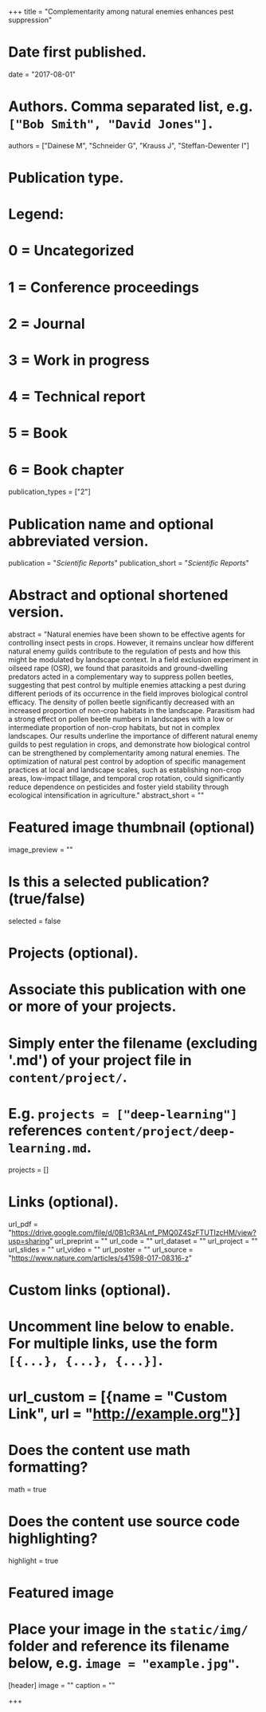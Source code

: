 +++
title = "Complementarity among natural enemies enhances pest suppression"

# Date first published.
date = "2017-08-01"

# Authors. Comma separated list, e.g. `["Bob Smith", "David Jones"]`.
authors = ["Dainese M", "Schneider G", "Krauss J", "Steffan-Dewenter I"]

# Publication type.
# Legend:
# 0 = Uncategorized
# 1 = Conference proceedings
# 2 = Journal
# 3 = Work in progress
# 4 = Technical report
# 5 = Book
# 6 = Book chapter
publication_types = ["2"]

# Publication name and optional abbreviated version.
publication = "*Scientific Reports*"
publication_short = "*Scientific Reports*"

# Abstract and optional shortened version.
abstract = "Natural enemies have been shown to be effective agents for controlling insect pests in crops. However, it remains unclear how different natural enemy guilds contribute to the regulation of pests and how this might be modulated by landscape context. In a field exclusion experiment in oilseed rape (OSR), we found that parasitoids and ground-dwelling predators acted in a complementary way to suppress pollen beetles, suggesting that pest control by multiple enemies attacking a pest during different periods of its occurrence in the field improves biological control efficacy. The density of pollen beetle significantly decreased with an increased proportion of non-crop habitats in the landscape. Parasitism had a strong effect on pollen beetle numbers in landscapes with a low or intermediate proportion of non-crop habitats, but not in complex landscapes. Our results underline the importance of different natural enemy guilds to pest regulation in crops, and demonstrate how biological control can be strengthened by complementarity among natural enemies. The optimization of natural pest control by adoption of specific management practices at local and landscape scales, such as establishing non-crop areas, low-impact tillage, and temporal crop rotation, could significantly reduce dependence on pesticides and foster yield stability through ecological intensification in agriculture."
abstract_short = ""

# Featured image thumbnail (optional)
image_preview = ""

# Is this a selected publication? (true/false)
selected = false

# Projects (optional).
#   Associate this publication with one or more of your projects.
#   Simply enter the filename (excluding '.md') of your project file in `content/project/`.
#   E.g. `projects = ["deep-learning"]` references `content/project/deep-learning.md`.
projects = []

# Links (optional).
url_pdf = "https://drive.google.com/file/d/0B1cR3ALnf_PMQ0Z4SzFTUTIzcHM/view?usp=sharing"
url_preprint = ""
url_code = ""
url_dataset = ""
url_project = ""
url_slides = ""
url_video = ""
url_poster = ""
url_source = "https://www.nature.com/articles/s41598-017-08316-z"

# Custom links (optional).
#   Uncomment line below to enable. For multiple links, use the form `[{...}, {...}, {...}]`.
# url_custom = [{name = "Custom Link", url = "http://example.org"}]

# Does the content use math formatting?
math = true

# Does the content use source code highlighting?
highlight = true

# Featured image
# Place your image in the `static/img/` folder and reference its filename below, e.g. `image = "example.jpg"`.
[header]
image = ""
caption = ""

+++
